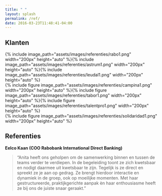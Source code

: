 ```yaml
---
title: " "
layout: splash
permalink: /ref/
date: 2016-03-23T11:48:41-04:00
---
```


## Klanten

<div>
{% include image_path="assets/images/referenties/rabo1.png" width="200px" height="auto" %}{% include image_path="assets/images/referenties/astrum1.png" width="200px" height="auto" %}{% include image_path="assets/images/referenties/leudal1.png" width="200px" height="auto" %}
</div>

<div>
{% include figure image_path="assets/images/referenties/campina1.png" width="200px" height="auto" %}{% include figure image_path="assets/images/referenties/tabor1.png" width="200px" height="auto" %}{% include figure image_path="assets/images/referenties/talentpro1.png" width="200px" height="auto" %}
</div>

<div>
{% include figure image_path="assets/images/referenties/solidaridad1.png" width="200px" height="auto" %}
</div>


## Referenties

**Eelco Kaan (COO Rabobank International Direct Banking)**

>“Anita heeft ons geholpen om de samenwerking binnen en tussen de teams verder te verdiepen. In de begeleiding toont ze zich kwetsbaar en nodigt daarmee uit kwetsbaar te zijn. Tegelijk is ze direct en spreekt ze je aan op gedrag. Ze brengt hierdoor interactie en dynamiek in de groep, ook op moeilijke momenten. Met haar gestructureerde, praktijkgerichte aanpak èn haar enthousiasme heeft ze bij ons de juiste snaar geraakt.”
